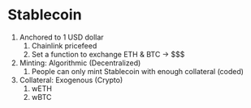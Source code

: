 # Stablecoin

1. Anchored to 1 USD dollar
   1. Chainlink pricefeed
   2. Set a function to exchange ETH & BTC -> $$$
2. Minting: Algorithmic (Decentralized)
   1. People can only mint Stablecoin with enough collateral (coded)
3. Collateral: Exogenous (Crypto)
   1. wETH
   2. wBTC